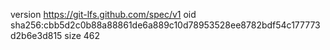 version https://git-lfs.github.com/spec/v1
oid sha256:cbb5d2c0b88a88861de6a889c10d78953528ee8782bdf54c177773d2b6e3d815
size 462
